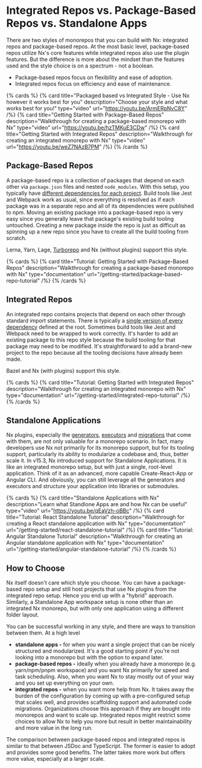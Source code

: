 # Integrated Repos vs. Package-Based Repos vs. Standalone Apps

There are two styles of monorepos that you can build with Nx: integrated repos and package-based repos. At the most basic level, package-based repos utilize Nx's core features while integrated repos also use the plugin features. But the difference is more about the mindset than the features used and the style choice is on a spectrum - not a boolean.

- Package-based repos focus on flexibility and ease of adoption.
- Integrated repos focus on efficiency and ease of maintenance.

{% cards %}
{% card title="Packaged based vs Integrated Style - Use Nx however it works best for you" description="Choose your style and what works best for you!" type="video" url="https://youtu.be/ArmERpNvC8Y" /%}
{% card title="Getting Started with Package-Based Repos" description="Walkthrough for creating a package-based monorepo with Nx" type="video" url="https://youtu.be/hzTMKuE3CDw" /%}
{% card title="Getting Started with Integrated Repos" description="Walkthrough for creating an integrated monorepo with Nx" type="video" url="https://youtu.be/weZ7NAzB7PM" /%}
{% /cards %}

## Package-Based Repos

A package-based repo is a collection of packages that depend on each other via `package.json` files and nested `node_modules`. With this setup, you typically have [different dependencies for each project](/more-concepts/dependency-management). Build tools like Jest and Webpack work as usual, since everything is resolved as if each package was in a separate repo and all of its dependencies were published to npm. Moving an existing package into a package-based repo is very easy since you generally leave that package's existing build tooling untouched. Creating a new package inside the repo is just as difficult as spinning up a new repo since you have to create all the build tooling from scratch.

Lerna, Yarn, Lage, [Turborepo](/more-concepts/turbo-and-nx) and Nx (without plugins) support this style.

{% cards %}
{% card title="Tutorial: Getting Started with Package-Based Repos" description="Walkthrough for creating a package-based monorepo with Nx" type="documentation" url="/getting-started/package-based-repo-tutorial" /%}
{% /cards %}

## Integrated Repos

An integrated repo contains projects that depend on each other through standard import statements. There is typically a [single version of every dependency](/more-concepts/dependency-management) defined at the root. Sometimes build tools like Jest and Webpack need to be wrapped to work correctly. It's harder to add an existing package to this repo style because the build tooling for that package may need to be modified. It's straightforward to add a brand-new project to the repo because all the tooling decisions have already been made.

Bazel and Nx (with plugins) support this style.

{% cards %}
{% card title="Tutorial: Getting Started with Integrated Repos" description="Walkthrough for creating an integrated monorepo with Nx" type="documentation" url="/getting-started/integrated-repo-tutorial" /%}
{% /cards %}

## Standalone Applications

Nx plugins, especially the [generators](/plugin-features/use-code-generators), [executors](/plugin-features/use-task-executors) and [migrations](/core-features/automate-updating-dependencies) that come with them, are not only valuable for a monorepo scenario. In fact, many developers use Nx not primarily for its monorepo support, but for its tooling support, particularly its ability to modularize a codebase and, thus, better scale it. In v15.3, Nx introduced support for Standalone Applications. It is like an integrated monorepo setup, but with just a single, root-level application. Think of it as an advanced, more capable Create-React-App or Angular CLI. And obviously, you can still leverage all the generators and executors and structure your application into libraries or submodules.

{% cards %}
{% card title="Standalone Applications with Nx" description="Learn what Standlone Apps are and how Nx can be useful" type="video" url="https://youtu.be/qEaVzh-oBBc" /%}
{% card title="Tutorial: React Standalone Tutorial" description="Walkthrough for creating a React standalone application with Nx" type="documentation" url="/getting-started/react-standalone-tutorial" /%}
{% card title="Tutorial: Angular Standalone Tutorial" description="Walkthrough for creating an Angular standalone application with Nx" type="documentation" url="/getting-started/angular-standalone-tutorial" /%}
{% /cards %}

## How to Choose

Nx itself doesn't care which style you choose. You can have a package-based repo setup and still host projects that use Nx plugins from the integrated repo setup. Hence you end up with a "hybrid" approach. Similarly, a Standalone App workspace setup is none other than an integrated Nx monorepo, but with only one application using a different folder layout.

You can be successful working in any style, and there are ways to transition between them. At a high level

- **standalone apps -** for when you want a single project that can be nicely structured and modularized. It's a good starting point if you're not looking into a monorepo but with the option to expand later.
- **package-based repos -** ideally when you already have a monorepo (e.g. yarn/npm/pnpm workspace) and you want Nx primarily for speed and task scheduling. Also, when you want Nx to stay mostly out of your way and you set up everything on your own.
- **integrated repos -** when you want more help from Nx. It takes away the burden of the configuration by coming up with a pre-configured setup that scales well, and provides scaffolding support and automated code migrations. Organizations choose this approach if they are bought into monorepos and want to scale up. Integrated repos might restrict some choices to allow Nx to help you more but result in better maintainability and more value in the long run.

The comparison between package-based repos and integrated repos is similar to that between JSDoc and TypeScript. The former is easier to adopt and provides some good benefits. The latter takes more work but offers more value, especially at a larger scale.

